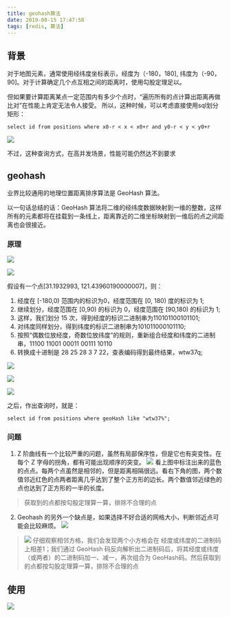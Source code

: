 ```yaml
---
title: geohash算法
date: 2019-08-15 17:47:58
tags: [redis, 算法]
---
```


## 背景
对于地图元素，通常使用经纬度坐标表示，经度为（-180，180], 纬度为（-90， 90]。对于计算确定几个点互相之间的距离时，使用勾股定理足以。

但如果要计算距离某点一定范围内有多少个点时，“遍历所有的点计算出距离再做比对”在性能上肯定无法令人接受。
所以，这种时候，可以考虑直接使用sql划分矩形：
```
select id from positions where x0-r < x < x0+r and y0-r < y < y0+r
```

![](/images/geohash/1.png)

不过，这种查询方式，在高并发场景，性能可能仍然达不到要求
<!-- more -->

## geohash

业界比较通用的地理位置距离排序算法是 GeoHash 算法。

以一句话总结的话：GeoHash 算法将二维的经纬度数据映射到一维的整数，这样所有的元素都将在挂载到一条线上，距离靠近的二维坐标映射到一维后的点之间距离也会很接近。

### 原理

![](/images/geohash/2.png)

![](/images/geohash/3.png)

假设有一个点[31.1932993, 121.43960190000007]，则：

1. 经度在 [-180,0) 范围内的标识为0，经度范围在 [0, 180) 度的标识为 1;
2. 继续划分，经度范围在 [0,90) 的标识为 0，经度范围在 [90,180) 的标识为 1;
3. 这样，我们划分 15 次，得到经度的标识二进制串为110101100101101;
4. 对纬度同样划分，得到纬度的标识二进制串为101011000101110;
5. 按照“偶数位放经度，奇数位放纬度”的规则，重新组合经度和纬度的二进制串，11100 11001 00011 00111 10110
6. 转换成十进制是 28 25 28 3 7 22，查表编码得到最终结果，wtw37q;

![](/images/geohash/4.png)

![](/images/geohash/5.png)

![](/images/geohash/6.png)

之后，作出查询时，就是：

```
select id from positions where geoHash like "wtw37%";
```

### 问题

1. Z 阶曲线有一个比较严重的问题，虽然有局部保序性，但是它也有突变性。在每个 Z 字母的拐角，都有可能出现顺序的突变。
![](/images/geohash/7.png)
看上图中标注出来的蓝色的点点。每两个点虽然是相邻的，但是距离相隔很远。看右下角的图，两个数值邻近红色的点两者距离几乎达到了整个正方形的边长。两个数值邻近绿色的点也达到了正方形的一半的长度。

>获取到的点都按勾股定理算一算，排除不合理的点

2. Geohash 的另外一个缺点是，如果选择不好合适的网格大小，判断邻近点可能会比较麻烦。
![](/images/geohash/8.png)

>![](/images/geohash/9.png)
>仔细观察相邻方格，我们会发现两个小方格会在 经度或纬度的二进制码上相差1；我们通过 GeoHash 码反向解析出二进制码后，将其经度或纬度（或两者）的二进制码加一、减一，再次组合为 GeoHash码。然后获取到的点都按勾股定理算一算，排除不合理的点


## 使用

![](/images/geohash/10.png)